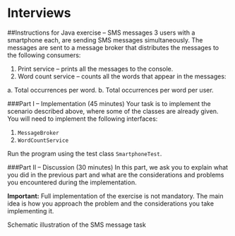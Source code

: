 Interviews
==========
##Instructions for Java exercise – SMS messages
3 users with a smartphone each, are sending SMS messages simultaneously. The messages are sent to a message broker that distributes the messages to the following consumers:

1. Print service – prints all the messages to the console.
2.	Word count service – counts all the words that appear in the messages:

  a.	Total occurrences per word.
  b.	Total occurrences per word per user.

###Part I – Implementation (45 minutes)
Your task is to implement the scenario described above, where some of the classes are already given. You will need to implement the following interfaces:

1.	`MessageBroker`
2.	`WordCountService`

Run the program using the test class `SmartphoneTest`.

###Part II – Discussion (30 minutes)
In this part, we ask you to explain what you did in the previous part and what are the considerations and problems you encountered during the implementation. 

**Important:** Full implementation of the exercise is not mandatory. The main idea is how you approach the problem and the considerations you take implementing it.

Schematic illustration of the SMS message task
 
